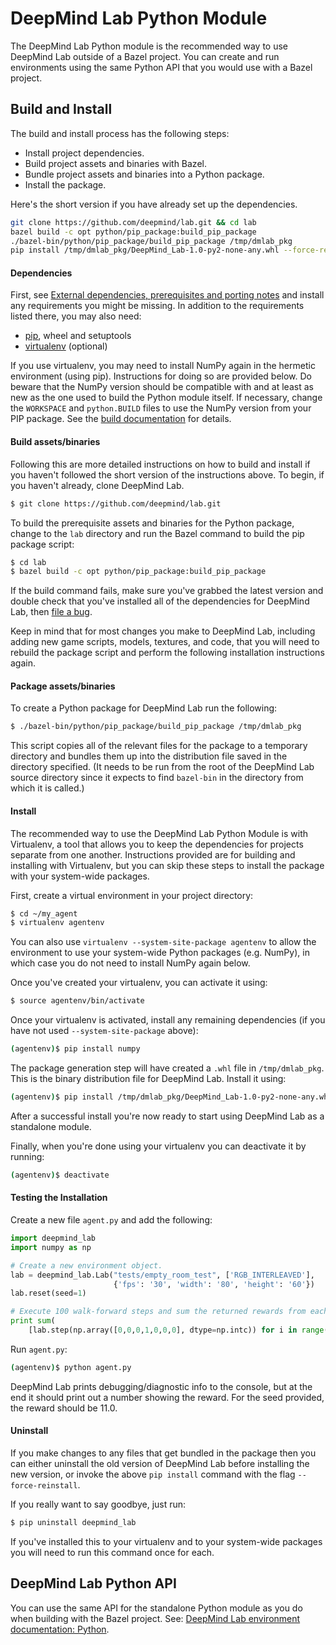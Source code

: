 # DeepMind Lab Python Module

The DeepMind Lab Python module is the recommended way to use DeepMind Lab
outside of a Bazel project. You can create and run environments using the same
Python API that you would use with a Bazel project.

## Build and Install

The build and install process has the following steps:

- Install project dependencies.
- Build project assets and binaries with Bazel.
- Bundle project assets and binaries into a Python package.
- Install the package.

Here's the short version if you have already set up the dependencies.

```sh
git clone https://github.com/deepmind/lab.git && cd lab
bazel build -c opt python/pip_package:build_pip_package
./bazel-bin/python/pip_package/build_pip_package /tmp/dmlab_pkg
pip install /tmp/dmlab_pkg/DeepMind_Lab-1.0-py2-none-any.whl --force-reinstall
```

#### Dependencies

First, see [External dependencies, prerequisites and porting
notes](../../README.md#external-dependencies-prerequisites-and-porting-notes)
and install any requirements you might be missing. In addition to the
requirements listed there, you may also need:

- [pip](https://pip.pypa.io/en/stable/installing/), wheel and setuptools
- [virtualenv](https://virtualenv.pypa.io/en/stable/installation/) (optional)

If you use virtualenv, you may need to install NumPy again in the hermetic
environment (using pip). Instructions for doing so are provided below. Do beware
that the NumPy version should be compatible with and at least as new as the one
used to build the Python module itself. If necessary, change the `WORKSPACE` and
`python.BUILD` files to use the NumPy version from your PIP package. See the
[build documentation](../../docs/users/build.md#lua-and-python-dependencies) for
details.

#### Build assets/binaries

Following this are more detailed instructions on how to build and install if you
haven't followed the short version of the instructions above. To begin, if you
haven't already, clone DeepMind Lab.

```sh
$ git clone https://github.com/deepmind/lab.git
```


To build the prerequisite assets and binaries for the Python package, change to
the `lab` directory and run the Bazel command to build the pip package script:

```sh
$ cd lab
$ bazel build -c opt python/pip_package:build_pip_package
```

If the build command fails, make sure you've grabbed the latest version and
double check that you've installed all of the dependencies for DeepMind Lab,
then [file a bug](https://github.com/deepmind/lab/issues/new).

Keep in mind that for most changes you make to DeepMind Lab, including adding
new game scripts, models, textures, and code, that you will need to rebuild the
package script and perform the following installation instructions again.

#### Package assets/binaries

To create a Python package for DeepMind Lab run the following:

```sh
$ ./bazel-bin/python/pip_package/build_pip_package /tmp/dmlab_pkg
```
This script copies all of the relevant files for the package to a temporary
directory and bundles them up into the distribution file saved in the directory
specified. (It needs to be run from the root of the DeepMind Lab source
directory since it expects to find `bazel-bin` in the directory from which it is
called.)

#### Install

The recommended way to use the DeepMind Lab Python Module is with Virtualenv, a
tool that allows you to keep the dependencies for projects separate from one
another. Instructions provided are for building and installing with Virtualenv,
but you can skip these steps to install the package with your system-wide
packages.

First, create a virtual environment in your project directory:

```sh
$ cd ~/my_agent
$ virtualenv agentenv
```

You can also use `virtualenv --system-site-package agentenv` to allow the
environment to use your system-wide Python packages (e.g. NumPy), in which
case you do not need to install NumPy again below.

Once you've created your virtualenv, you can activate it using:

```sh
$ source agentenv/bin/activate
```

Once your virtualenv is activated, install any remaining dependencies (if you
have not used `--system-site-package` above):

```sh
(agentenv)$ pip install numpy
```

The package generation step will have created a `.whl` file in `/tmp/dmlab_pkg`.
This is the binary distribution file for DeepMind Lab. Install it using:

```sh
(agentenv)$ pip install /tmp/dmlab_pkg/DeepMind_Lab-1.0-py2-none-any.whl
```

After a successful install you're now ready to start using DeepMind Lab as a
standalone module.

Finally, when you're done using your virtualenv you can deactivate it by
running:

```sh
(agentenv)$ deactivate
```

#### Testing the Installation

Create a new file `agent.py` and add the following:

```python
import deepmind_lab
import numpy as np

# Create a new environment object.
lab = deepmind_lab.Lab("tests/empty_room_test", ['RGB_INTERLEAVED'],
                       {'fps': '30', 'width': '80', 'height': '60'})
lab.reset(seed=1)

# Execute 100 walk-forward steps and sum the returned rewards from each step.
print sum(
    [lab.step(np.array([0,0,0,1,0,0,0], dtype=np.intc)) for i in range(0, 100)])
```

Run `agent.py`:

```sh
(agentenv)$ python agent.py
```

DeepMind Lab prints debugging/diagnostic info to the console, but at the end it
should print out a number showing the reward. For the seed provided, the reward
should be 11.0.

#### Uninstall

If you make changes to any files that get bundled in the package then you can
either uninstall the old version of DeepMind Lab before installing the new
version, or invoke the above `pip install` command with the flag
`--force-reinstall`.

If you really want to say goodbye, just run:

```sh
$ pip uninstall deepmind_lab
```

If you've installed this to your virtualenv and to your system-wide packages you
will need to run this command once for each.

## DeepMind Lab Python API

You can use the same API for the standalone Python module as you do when
building with the Bazel project. See:
[DeepMind Lab environment documentation: Python](../../docs/users/python_api.md).
